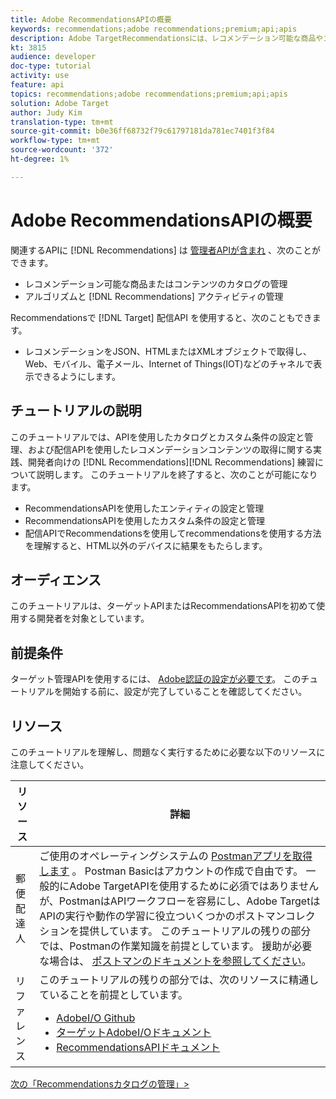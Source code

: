 ```yaml
---
title: Adobe RecommendationsAPIの概要
keywords: recommendations;adobe recommendations;premium;api;apis
description: Adobe TargetRecommendationsには、レコメンデーション可能な商品やコンテンツのカタログを管理するためのAPIの専用セットが含まれています。レコメンデーションのアルゴリズムとキャンペーンを管理します。Web、モバイル、電子メール、IOTなどのチャネルに表示するJSON、HTMLまたはXMLオブジェクトでレコメンデーションを配信します。
kt: 3815
audience: developer
doc-type: tutorial
activity: use
feature: api
topics: recommendations;adobe recommendations;premium;api;apis
solution: Adobe Target
author: Judy Kim
translation-type: tm+mt
source-git-commit: b0e36ff68732f79c61797181da781ec7401f3f84
workflow-type: tm+mt
source-wordcount: '372'
ht-degree: 1%

---
```



# Adobe RecommendationsAPIの概要

関連するAPIに [!DNL Recommendations] は [管理者APIが含まれ](https://docs.adobe.com/content/help/en/target/using/apis/api-overview.html) 、次のことができます。

* レコメンデーション可能な商品またはコンテンツのカタログの管理
* アルゴリズムと [!DNL Recommendations] アクティビティの管理

Recommendationsで [!DNL Target] 配信API [](https://docs.adobe.com/content/help/en/target/using/apis/api-overview.html) を使用すると、次のこともできます。

* レコメンデーションをJSON、HTMLまたはXMLオブジェクトで取得し、Web、モバイル、電子メール、Internet of Things(IOT)などのチャネルで表示できるようにします。

## チュートリアルの説明

このチュートリアルでは、APIを使用したカタログとカスタム条件の設定と管理、および配信APIを使用したレコメンデーションコンテンツの取得に関する実践、開発者向けの [!DNL Recommendations][!DNL Recommendations] 練習について説明します。 このチュートリアルを終了すると、次のことが可能になります。

* RecommendationsAPIを使用したエンティティの設定と管理
* RecommendationsAPIを使用したカスタム条件の設定と管理
* 配信APIでRecommendationsを使用してrecommendationsを使用する方法を理解すると、HTML以外のデバイスに結果をもたらします。

## オーディエンス

このチュートリアルは、ターゲットAPIまたはRecommendationsAPIを初めて使用する開発者を対象としています。

## 前提条件

ターゲット管理APIを使用するには、 [Adobe認証の設定が必要です](../apis/configure-io-target-integration.md)。 このチュートリアルを開始する前に、設定が完了していることを確認してください。

## リソース

このチュートリアルを理解し、問題なく実行するために必要な以下のリソースに注意してください。

| リソース | 詳細 |
| --- | --- |
| 郵便配達人 | ご使用のオペレーティングシステムの [Postmanアプリを取得します](https://www.postman.com/downloads/) 。 Postman Basicはアカウントの作成で自由です。 一般的にAdobe TargetAPIを使用するために必須ではありませんが、PostmanはAPIワークフローを容易にし、Adobe TargetはAPIの実行や動作の学習に役立ついくつかのポストマンコレクションを提供しています。 このチュートリアルの残りの部分では、Postmanの作業知識を前提としています。 援助が必要な場合は、 [ポストマンのドキュメントを参照してください](https://learning.getpostman.com/)。 |
| リファレンス | このチュートリアルの残りの部分では、次のリソースに精通していることを前提としています。<UL><li>[AdobeI/O Github](https://github.com/adobeio)</li><li>[ターゲットAdobeI/Oドキュメント](https://developers.adobetarget.com/api/#introduction)</li><li>[RecommendationsAPIドキュメント](https://developers.adobetarget.com/api/recommendations/)</li></ul> |

[次の「Recommendationsカタログの管理」>](manage-catalog.md)
